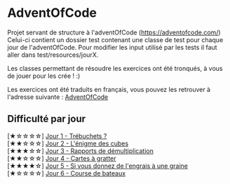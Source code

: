 # AdventOfCode

Projet servant de structure à l'adventOfCode (https://adventofcode.com/)
Celui-ci contient un dossier test contenant une classe de test pour chaque jour de l'adventOfCode. 
Pour modifier les input utilisé par les tests il faut aller dans test/resources/jourX.

Les classes permettant de résoudre les exercices ont été tronqués, à vous de jouer pour les crée ! :)

Les exercices ont été traduits en français, vous pouvez les retrouver à l'adresse suivante : [AdventOfCode](https://sites.google.com/d/1YrllpAPbFIiIBiLP_u1pkthUi9BW3LSd/p/1wkHL5wUFIHnueCep1qxPdl9Z9Aw4lHuz/edit "AdventOfCode") 

Difficulté par jour 
-------------------
[★☆☆☆☆] [Jour 1 - Trébuchets ?](https://adventofcode.com/2023/day/1 "Jour 1")  
[★★☆☆☆] [Jour 2 - L'énigme des cubes](https://adventofcode.com/2023/day/2 "Jour 2")  
[★★★☆☆] [Jour 3 - Rapports de démultiplication](https://adventofcode.com/2023/day/3 "Jour 3")  
[★★☆☆☆] [Jour 4 - Cartes à gratter](https://adventofcode.com/2023/day/4 "Jour 4")  
[★★★★☆] [Jour 5 - Si vous donnez de l'engrais à une graine](https://adventofcode.com/2023/day/5 "Jour 5")  
[★☆☆☆☆] [Jour 6 - Course de bateaux](https://adventofcode.com/2023/day/6 "Jour 6")

